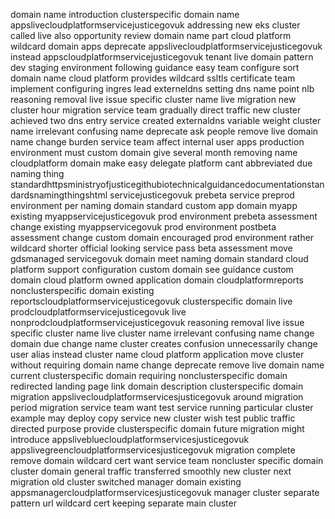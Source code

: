 domain name introduction clusterspecific domain name appslivecloudplatformservicejusticegovuk addressing new eks cluster called live also opportunity review domain name part cloud platform wildcard domain apps deprecate appslivecloudplatformservicejusticegovuk instead appscloudplatformservicejusticegovuk tenant live domain pattern dev staging environment following guidance easy team configure sort domain name cloud platform provides wildcard ssltls certificate team implement configuring ingres lead externeldns setting dns name point nlb reasoning removal live issue specific cluster name live migration new cluster hour migration service team gradually direct traffic new cluster achieved two dns entry service created externaldns variable weight cluster name irrelevant confusing name deprecate ask people remove live domain name change burden service team affect internal user apps production environment must custom domain give several month removing name cloudplatform domain make easy delegate platform cant abbreviated due naming thing standardhttpsministryofjusticegithubiotechnicalguidancedocumentationstandardsnamingthingshtml servicejusticegovuk prebeta service preprod environment per naming domain standard custom app domain myapp existing myappservicejusticegovuk prod environment prebeta assessment change existing myappservicegovuk prod environment postbeta assessment change custom domain encouraged prod environment rather wildcard shorter official looking service pass beta assessment move gdsmanaged servicegovuk domain meet naming domain standard cloud platform support configuration custom domain see guidance custom domain cloud platform owned application domain cloudplatformreports nonclusterspecific domain existing reportscloudplatformservicejusticegovuk clusterspecific domain live prodcloudplatformservicejusticegovuk live nonprodcloudplatformservicejusticegovuk reasoning removal live issue specific cluster name live cluster name irrelevant confusing name change domain due change name cluster creates confusion unnecessarily change user alias instead cluster name cloud platform application move cluster without requiring domain name change deprecate remove live domain name current clusterspecific domain requiring nonclusterspecific domain redirected landing page link domain description clusterspecific domain migration appslivecloudplatformservicesjusticegovuk around migration period migration service team want test service running particular cluster example may deploy copy service new cluster wish test public traffic directed purpose provide clusterspecific domain future migration might introduce appslivebluecloudplatformservicesjusticegovuk appslivegreencloudplatformservicesjusticegovuk migration complete remove domain wildcard cert want service team noncluster specific domain cluster domain general traffic transferred smoothly new cluster next migration old cluster switched manager domain existing appsmanagercloudplatformservicesjusticegovuk manager cluster separate pattern url wildcard cert keeping separate main cluster